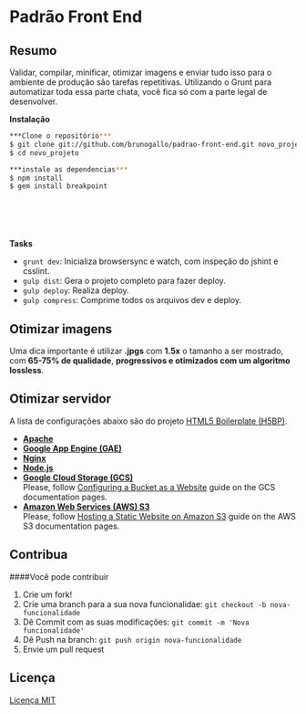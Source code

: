 # Padrão Front End


## Resumo

Validar, compilar, minificar, otimizar imagens e enviar tudo isso para o ambiente de produção são tarefas repetitivas. Utilizando o Grunt para automatizar toda essa parte chata, você fica só com a parte legal de desenvolver.


**Instalação**

```sh
***Clone o repositório***
$ git clone git://github.com/brunogallo/padrao-front-end.git novo_projeto
$ cd novo_projeto

***instale as dependencias***
$ npm install
$ gem install breakpoint







```


**Tasks**

- `grunt dev`: Inicializa browsersync e watch, com inspeção do jshint e csslint.
- `gulp dist`: Gera o projeto completo para fazer deploy.
- `gulp deploy`: Realiza deploy.
- `gulp compress`: Comprime todos os arquivos dev e deploy.


## Otimizar imagens

Uma dica importante é utilizar **.jpgs** com **1.5x** o tamanho a ser mostrado, com **65-75% de qualidade**, **progressivos e otimizados com um algoritmo lossless**. 


## Otimizar servidor

A lista de configurações abaixo são do projeto [HTML5 Boilerplate (H5BP)][9].

- **[Apache][5]**
- **[Google App Engine (GAE)][6]**
- **[Nginx][7]**
- **[Node.js][8]**
- **[Google Cloud Storage (GCS)][1]**<br>
Please, follow [Configuring a Bucket as a Website][2] guide on the GCS documentation pages.
- **[Amazon Web Services (AWS) S3][3]**<br>
Please, follow [Hosting a Static Website on Amazon S3][4] guide on the AWS S3 documentation pages.

[1]: https://cloud.google.com/products/cloud-storage/
[2]: https://developers.google.com/storage/docs/website-configuration
[3]: http://aws.amazon.com/s3/
[4]: http://docs.aws.amazon.com/AmazonS3/latest/dev/WebsiteHosting.html
[5]: https://github.com/h5bp/server-configs-apache
[6]: https://github.com/h5bp/server-configs-gae
[7]: https://github.com/h5bp/server-configs-nginx
[8]: https://github.com/h5bp/server-configs-node
[9]: http://html5boilerplate.com/


## Contribua

####Você pode contribuir

1. Crie um fork!
2. Crie uma branch para a sua nova funcionalidae: `git checkout -b nova-funcionalidade`
3. Dê Commit com as suas modificações: `git commit -m 'Nova funcionalidade'`
4. Dê Push na branch: `git push origin nova-funcionalidade`
5. Envie um pull request


## Licença

[Licença MIT](https://github.com/brunogallo/padrao-front-end/blob/master/LICENSE)
